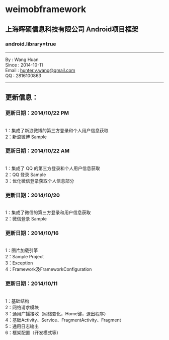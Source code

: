 weimobframework
===============

<h2>上海晖硕信息科技有限公司 Android项目框架</h2>
<h3>android.library=true</h3>

--------------------------------------------

By : Wang Huan
<br>Since : 2014-10-11
<br>Email : hunter.v.wang@gmail.com
<br>QQ : 2816100863

--------------------------------------------


更新信息：
--------------------------------------------
<h3>更新日期：2014/10/22 PM</h3>
<br>1：集成了新浪微博的第三方登录和个人用户信息获取
<br>2：新浪微博 Sample 
<h3>更新日期：2014/10/22 AM</h3>
<br>1：集成了 QQ 的第三方登录和个人用户信息获取
<br>2：QQ 登录 Sample 
<br>3：优化微信登录获取个人信息部分 
<h3>更新日期：2014/10/20</h3>
<br>1：集成了微信的第三方登录和用户信息获取
<br>2：微信登录 Sample 
<h3>更新日期：2014/10/16</h3>
<br>1：图片加载引擎
<br>2：Sample Project
<br>3：Exception 
<br>4：Framework及FrameworkConfiguration
<h3>更新日期：2014/10/11</h3>
<br>1：基础结构
<br>2：网络请求模块
<br>3：通用广播接收（网络变化，Home键，退出程序）
<br>4：基础Activity、Service、FragmentActivity、Fragment
<br>5：通用日志输出
<br>6：框架配置（开发模式等）
